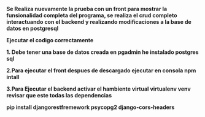 **Se Realiza nuevamente la prueba con un front para mostrar la funsionalidad completa del programa, se realiza el crud completo interactuando con el backend y realizando modificaciones a la base de datos en postgresql**

__Ejecutar el codigo correctamente__

__1. Debe tener una base de datos creada en pgadmin he instalado postgres sql__

__2.Para ejecutar el front despues de descargado ejecutar en consola npm intall__

__3.Para Ejecutar el backend activar el hambiente virtual virtualenv venv revisar que este todas las dependencias__

__pip install djangorestfremework psycopg2 django-cors-headers__

